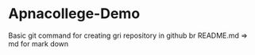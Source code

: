 # Apnacollege-Demo
Basic git command for creating gri repository in github
br 
README.md => md for mark down
